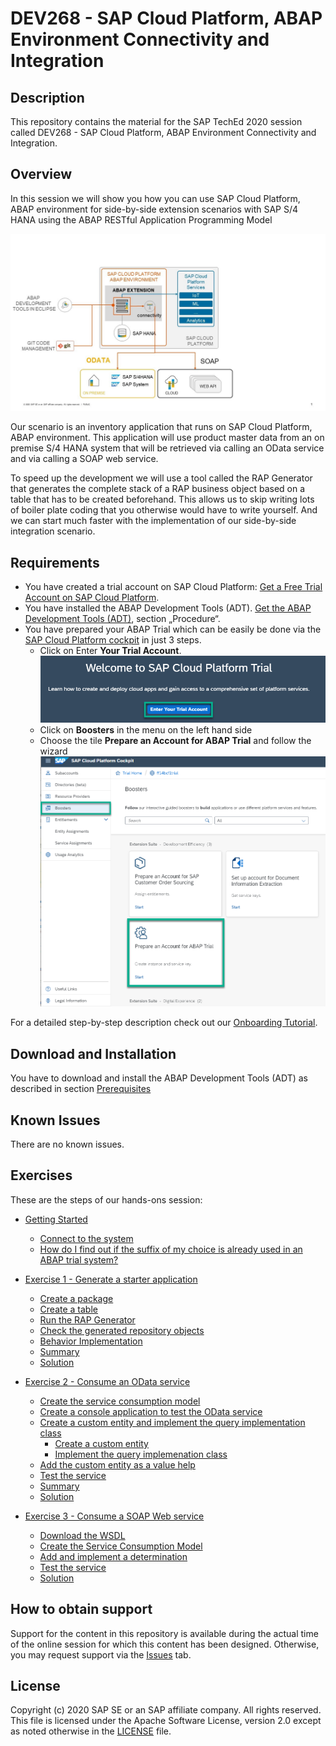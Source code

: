 # DEV268 - SAP Cloud Platform, ABAP Environment Connectivity and Integration

## Description

This repository contains the material for the SAP TechEd 2020 session called DEV268 - SAP Cloud Platform, ABAP Environment Connectivity and Integration. 

## Overview

In this session we will show you how you can use SAP Cloud Platform, ABAP environment for side-by-side extension scenarios with SAP S/4 HANA using the ABAP RESTful Application Programming Model 

 ![Side-by-side extension](images/intro_0020.jpg)

Our scenario is an inventory application that runs on SAP Cloud Platform, ABAP environment. This application will use product master data from an on premise S/4 HANA system that will be retrieved via calling an OData service and via calling a SOAP web service. 

To speed up the development we will use a tool called the RAP Generator that generates the complete stack of a RAP business object based on a table that has to be created beforehand. This allows us to skip writing lots of boiler plate coding that you otherwise would have to write yourself. And we can start much faster with the implementation of our side-by-side integration scenario.

## Requirements

- You have created a trial account on SAP Cloud Platform: [Get a Free Trial Account on SAP Cloud Platform](https://developers.sap.com/tutorials/hcp-create-trial-account.html).
- You have installed the ABAP Development Tools (ADT). [Get the ABAP Development Tools (ADT)](https://tools.hana.ondemand.com/#abap), section „Procedure“.
- You have prepared your ABAP Trial which can be easily be done via the [SAP Cloud Platform cockpit](https://cockpit.hanatrial.ondemand.com) in just 3 steps.
  - Click on Enter **Your Trial Account**.
  ![Enter Trial](images/intro_0000.png)
  - Click on **Boosters** in the menu on the left hand side
  - Choose the tile **Prepare an Account for ABAP Trial** and follow the wizard
  ![Start booster](images/intro_0010.png)

For a detailed step-by-step description check out our [Onboarding Tutorial](https://help.sap.com/viewer/65de2977205c403bbc107264b8eccf4b/Cloud/en-US/720c423ef1a8498ab690cf0e5512ba50.html#loio720c423ef1a8498ab690cf0e5512ba50__Create_ABAP_Trial_Instance).

## Download and Installation

You have to download and install the ABAP Development Tools (ADT) as described in section [Prerequisites](#requirements)

## Known Issues

There are no known issues.

## Exercises

These are the steps of our hands-ons session:

- [Getting Started](exercises/ex0/)
    - [Connect to the system](exercises/ex0#connect-to-the-system)
    - [How do I find out if the suffix of my choice is already used in an ABAP trial system?](exercises/ex0#choose-unique-number-for-the-suffix)
- [Exercise 1 - Generate a starter application](exercises/ex1/README.md)    
    - [Create a package](exercises/ex1#create-a-package)
    - [Create a table](exercises/ex1#create-a-table)
    - [Run the RAP Generator](exercises/ex1#generate-a-starter-application)
    - [Check the generated repository objects](exercises/ex1#check-the-generated-repository-objects)
    - [Behavior Implementation](exercises/ex1#behavior-implementation)
    - [Summary](exercises/ex1#summary)
    - [Solution](exercises/ex1/sources)
    
- [Exercise 2 - Consume an OData service](exercises/ex2/README.md)
    - [Create the service consumption model](exercises/ex2#create-the-service-consumption-model)
    - [Create a console application to test the OData service](exercises/ex2#create-a-console-application-to-test-the-odata-service)
     - [Create a custom entity and implement the query implementation class](exercises/ex2#create-a-custom-entity-and-implement-the-query-implementation-class)
         - [Create a custom entity](exercises/ex2#create-a-custom-entity)
         - [Implement the query implemenation class](exercises/ex2#implement-the-query-implemenation-class)     
     - [Add the custom entity as a value help](exercises/ex2#add-the-custom-entity-as-a-value-help)
     - [Test the service](exercises/ex2#test-the-service)
     - [Summary](exercises/ex2#summary) 
     - [Solution](exercises/ex2/sources)

- [Exercise 3 - Consume a SOAP Web service](exercises/ex3/README.md)
    - [Download the WSDL](exercises/ex3#download-the-wsdl)
    - [Create the Service Consumption Model](exercises/ex3#create-the-service-consumption-model)
    - [Add and implement a determination](exercises/ex3/README.md#add-and-implement-a-determination)
    - [Test the service](exercises/ex3/README.md#test-the-service)
    - [Solution](exercises/ex3/sources)


## How to obtain support

Support for the content in this repository is available during the actual time of the online session for which this content has been designed. Otherwise, you may request support via the [Issues](../../issues) tab.

## License
Copyright (c) 2020 SAP SE or an SAP affiliate company. All rights reserved. This file is licensed under the Apache Software License, version 2.0 except as noted otherwise in the [LICENSE](LICENSES/Apache-2.0.txt) file.
